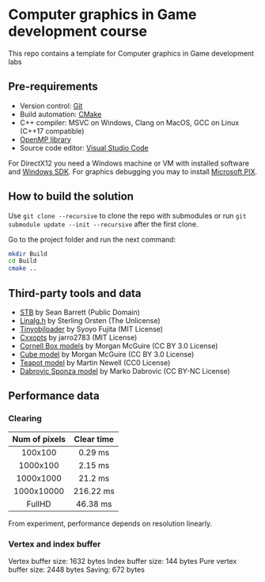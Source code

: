 # Computer graphics in Game development course

This repo contains a template for Computer graphics in Game development labs

## Pre-requirements

- Version control: [Git](https://git-scm.com/)
- Build automation: [CMake](https://cmake.org/download/)
- C++ compiler: MSVC on Windows, Clang on MacOS, GCC on Linux (C++17 compatible)
- [OpenMP library](https://www.openmp.org/)
- Source code editor: [Visual Studio Code](https://code.visualstudio.com/Download)

For DirectX12 you need a Windows machine or VM with installed software and [Windows SDK](https://developer.microsoft.com/en-us/windows/downloads/windows-sdk/).
For graphics debugging you may to install [Microsoft PIX](https://devblogs.microsoft.com/pix/download/).

## How to build the solution

Use `git clone --recursive` to clone the repo with submodules or run `git submodule update --init --recursive` after the first clone.

Go to the project folder and run the next command:

```sh
mkdir Build
cd Build
cmake ..
```

## Third-party tools and data

- [STB](https://github.com/nothings/stb) by Sean Barrett (Public Domain)
- [Linalg.h](https://github.com/sgorsten/linalg) by Sterling Orsten (The Unlicense)
- [Tinyobjloader](https://github.com/syoyo/tinyobjloader) by Syoyo Fujita (MIT License)
- [Cxxopts](https://github.com/jarro2783/cxxopts) by jarro2783 (MIT License)
- [Cornell Box models](https://casual-effects.com/g3d/data10/index.html#) by Morgan McGuire (CC BY 3.0 License)
- [Cube model](https://casual-effects.com/g3d/data10/index.html#) by Morgan McGuire (CC BY 3.0 License)
- [Teapot model](https://casual-effects.com/g3d/data10/common/model/teapot/teapot.zip) by Martin Newell (CC0 License)
- [Dabrovic Sponza model](https://casual-effects.com/g3d/data10/index.html#) by Marko Dabrovic (CC BY-NC License)


## Performance data

### Clearing

| Num of pixels | Clear time |
|:-------------:|:----------:|
| 100x100       | 0.29 ms    |
| 1000x100      | 2.15 ms    |
| 1000x1000     | 21.2 ms    |
| 1000x10000    | 216.22 ms  |
| FullHD        | 46.38 ms   |

From experiment, performance depends on resolution linearly.


### Vertex and index buffer
Vertex buffer size: 1632 bytes
Index buffer size: 144 bytes
Pure vertex buffer size: 2448 bytes
Saving: 672 bytes
